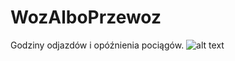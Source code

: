 # WozAlboPrzewoz
Godziny odjazdów i opóźnienia pociągów.
![alt text](https://i.imgur.com/YLXLYJi.png)
